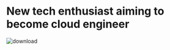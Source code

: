# New tech enthusiast aiming to become cloud engineer
![download](https://github.com/Reverb0/Reverb0/assets/123431826/9ec3b494-726d-4634-8ac4-9dcedd2d7794)
